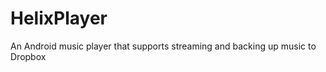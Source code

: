 HelixPlayer
===========

An Android music player that supports streaming and backing up music to Dropbox
